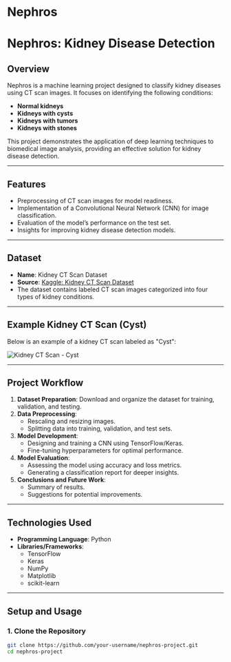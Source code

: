 # Nephros
# **Nephros: Kidney Disease Detection**

## **Overview**
Nephros is a machine learning project designed to classify kidney diseases using CT scan images. It focuses on identifying the following conditions:
- **Normal kidneys**
- **Kidneys with cysts**
- **Kidneys with tumors**
- **Kidneys with stones**

This project demonstrates the application of deep learning techniques to biomedical image analysis, providing an effective solution for kidney disease detection.

---

## **Features**
- Preprocessing of CT scan images for model readiness.
- Implementation of a Convolutional Neural Network (CNN) for image classification.
- Evaluation of the model’s performance on the test set.
- Insights for improving kidney disease detection models.

---

## **Dataset**
- **Name**: Kidney CT Scan Dataset
- **Source**: [Kaggle: Kidney CT Scan Dataset](https://www.kaggle.com/anima890/kidney-ct-scan)
- The dataset contains labeled CT scan images categorized into four types of kidney conditions.

---

## **Example Kidney CT Scan (Cyst)**
Below is an example of a kidney CT scan labeled as "Cyst":

![Kidney CT Scan - Cyst](https://github.com/your-username/nephros-project/blob/main/cyst_example.png)

---

## **Project Workflow**
1. **Dataset Preparation**: Download and organize the dataset for training, validation, and testing.
2. **Data Preprocessing**:
   - Rescaling and resizing images.
   - Splitting data into training, validation, and test sets.
3. **Model Development**:
   - Designing and training a CNN using TensorFlow/Keras.
   - Fine-tuning hyperparameters for optimal performance.
4. **Model Evaluation**:
   - Assessing the model using accuracy and loss metrics.
   - Generating a classification report for deeper insights.
5. **Conclusions and Future Work**:
   - Summary of results.
   - Suggestions for potential improvements.

---

## **Technologies Used**
- **Programming Language**: Python
- **Libraries/Frameworks**:
  - TensorFlow
  - Keras
  - NumPy
  - Matplotlib
  - scikit-learn

---

## **Setup and Usage**

### **1. Clone the Repository**
```bash
git clone https://github.com/your-username/nephros-project.git
cd nephros-project
